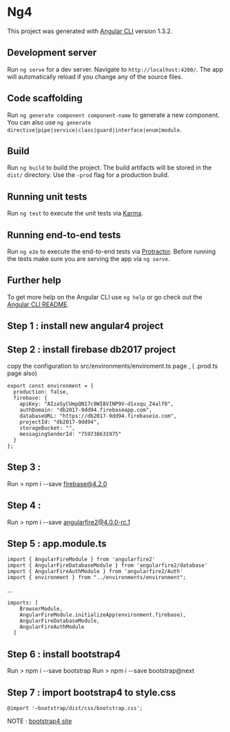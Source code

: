 # Ng4

This project was generated with [Angular CLI](https://github.com/angular/angular-cli) version 1.3.2.

## Development server

Run `ng serve` for a dev server. Navigate to `http://localhost:4200/`. The app will automatically reload if you change any of the source files.

## Code scaffolding

Run `ng generate component component-name` to generate a new component. You can also use `ng generate directive|pipe|service|class|guard|interface|enum|module`.

## Build

Run `ng build` to build the project. The build artifacts will be stored in the `dist/` directory. Use the `-prod` flag for a production build.

## Running unit tests

Run `ng test` to execute the unit tests via [Karma](https://karma-runner.github.io).

## Running end-to-end tests

Run `ng e2e` to execute the end-to-end tests via [Protractor](http://www.protractortest.org/).
Before running the tests make sure you are serving the app via `ng serve`.

## Further help

To get more help on the Angular CLI use `ng help` or go check out the [Angular CLI README](https://github.com/angular/angular-cli/blob/master/README.md).


## Step 1 : install new angular4 project

## Step 2 : install firebase db2017 project 

copy the configuration to src/environments/enviroment.ts page , ( .prod.ts page also)

```
export const environment = {
  production: false,
  firebase: {
    apiKey: "AIzaSyCUmpQN17c8WI8VINP9V-d1xxqu_Z4alf0",
    authDomain: "db2017-9dd94.firebaseapp.com",
    databaseURL: "https://db2017-9dd94.firebaseio.com",
    projectId: "db2017-9dd94",
    storageBucket: "",
    messagingSenderId: "759738631975"
  }
};
```
## Step 3 : 
Run > npm i --save firebase@4.2.0

## Step 4 : 
Run > npm i --save angularfire2@4.0.0-rc.1

## Step 5 : app.module.ts
```
import { AngularFireModule } from 'angularfire2'
import { AngularFireDatabaseModule } from 'angularfire2/database'
import { AngularFireAuthModule } from 'angularfire2/Auth'
import { environment } from "../environments/environment";
```
... 

```
imports: [
    BrowserModule,
    AngularFireModule.initializeApp(environment.firebase),
    AngularFireDatabaseModule,
    AngularFireAuthModule
  ]

```

## Step 6 : install bootstrap4
Run > npm i --save bootstrap
Run > npm i --save bootstrap@next

## Step 7 : import bootstrap4 to style.css

```
@import '~bootstrap/dist/css/bootstrap.css';

```
NOTE : [bootstrap4 site](https://getbootstrap.com/)